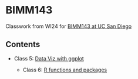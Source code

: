 # BIMM143
Classwork from WI24 for [BIMM143 at UC San Diego](https://yeringo26.github.io/BIMM143/) 

## Contents 
- Class 5: [Data Viz with ggplot]()


  - Class 6: [R functions and packages]()
